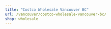 ```yaml
---
title: "Costco Wholesale Vancouver BC"
url: /vancouver/costco-wholesale-vancouver-bc/
shop: wholesale
---
```

